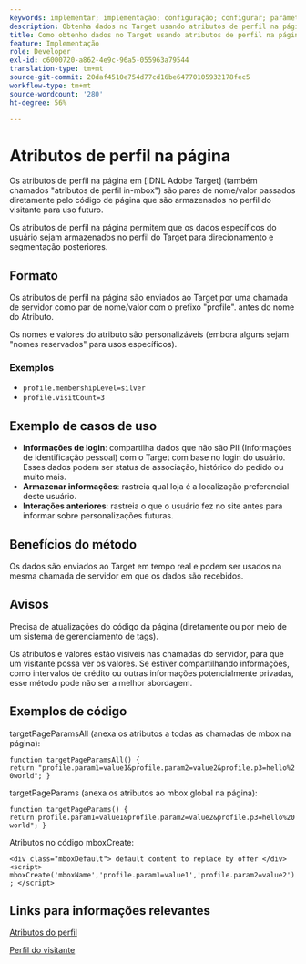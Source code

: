 ```yaml
---
keywords: implementar; implementação; configuração; configurar; parâmetro de página
description: Obtenha dados no Target usando atributos de perfil na página.
title: Como obtenho dados no Target usando atributos de perfil na página?
feature: Implementação
role: Developer
exl-id: c6000720-a862-4e9c-96a5-055963a79544
translation-type: tm+mt
source-git-commit: 20daf4510e754d77cd16be64770105932178fec5
workflow-type: tm+mt
source-wordcount: '280'
ht-degree: 56%

---
```


# Atributos de perfil na página

Os atributos de perfil na página em [!DNL Adobe Target] (também chamados &quot;atributos de perfil in-mbox&quot;) são pares de nome/valor passados diretamente pelo código de página que são armazenados no perfil do visitante para uso futuro.

Os atributos de perfil na página permitem que os dados específicos do usuário sejam armazenados no perfil do Target para direcionamento e segmentação posteriores.

## Formato

Os atributos de perfil na página são enviados ao Target por uma chamada de servidor como par de nome/valor com o prefixo &quot;profile&quot;. antes do nome do Atributo.

Os nomes e valores do atributo são personalizáveis (embora alguns sejam &quot;nomes reservados&quot; para usos específicos).

### Exemplos

* `profile.membershipLevel=silver`
* `profile.visitCount=3`

## Exemplo de casos de uso

* **Informações de login**: compartilha dados que não são PII (Informações de identificação pessoal) com o Target com base no login do usuário. Esses dados podem ser status de associação, histórico do pedido ou muito mais.
* **Armazenar informações**: rastreia qual loja é a localização preferencial deste usuário.
* **Interações anteriores**: rastreia o que o usuário fez no site antes para informar sobre personalizações futuras.

## Benefícios do método

Os dados são enviados ao Target em tempo real e podem ser usados na mesma chamada de servidor em que os dados são recebidos.

## Avisos

Precisa de atualizações do código da página (diretamente ou por meio de um sistema de gerenciamento de tags).

Os atributos e valores estão visíveis nas chamadas do servidor, para que um visitante possa ver os valores. Se estiver compartilhando informações, como intervalos de crédito ou outras informações potencialmente privadas, esse método pode não ser a melhor abordagem.

## Exemplos de código

targetPageParamsAll (anexa os atributos a todas as chamadas de mbox na página):

`function targetPageParamsAll() { return "profile.param1=value1&profile.param2=value2&profile.p3=hello%20world"; }`

targetPageParams (anexa os atributos ao mbox global na página):

`function targetPageParams() { return profile.param1=value1&profile.param2=value2&profile.p3=hello%20world"; }`

Atributos no código mboxCreate:

`<div class="mboxDefault"> default content to replace by offer </div> <script> mboxCreate('mboxName','profile.param1=value1','profile.param2=value2'); </script>`

## Links para informações relevantes

[Atributos do perfil](/help/c-target/c-visitor-profile/profile-parameters.md#concept_01A30B4762D64CD5946B3AA38DC8A201)

[Perfil do visitante](/help/c-target/c-audiences/c-target-rules/visitor-profile.md#concept_E972690B9A4C4372A34229FA37EDA38E)
